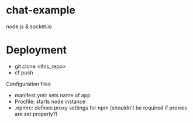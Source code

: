 # chat-example
node.js &amp; socket.io

# Deployment
- git clone <this_repo>
- cf push

Configuration files
- manifest.yml: sets name of app
- Procfile: starts node instance
- .npmrc: defines proxy settings for npm (shouldn't be required if proxies are set properly?)
